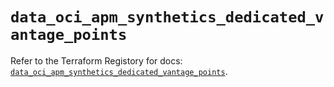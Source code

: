 # `data_oci_apm_synthetics_dedicated_vantage_points`

Refer to the Terraform Registory for docs: [`data_oci_apm_synthetics_dedicated_vantage_points`](https://registry.terraform.io/providers/oracle/oci/6.18.0/docs/data-sources/apm_synthetics_dedicated_vantage_points).
